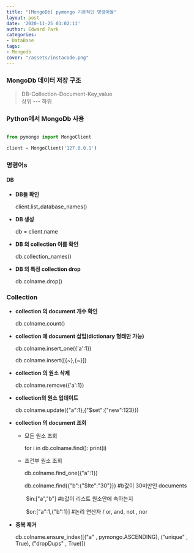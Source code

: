 ```yaml
---
title: "[MongoDb] pymongo 기본적인 명령어들"
layout: post
date: '2020-11-25 03:02:11'
author: Edward Park
categories:
- DataBase
tags:
- Mongodb
cover: "/assets/instacode.png"
---
```



### MongoDb 데이터 저장 구조

> DB-Collection-Document-Key_value<br>
상위 --- 하위

### Python에서 MongoDb 사용
```Python

from pymongo import MongoClient

client = MongoClient('127.0.0.1')
```


### 명령어s
#### DB

- **DB들 확인**

  client.list_database_names()

- **DB 생성**

  db = client.name

- **DB 의 collection 이름 확인**

  db.collection_names()

- **DB 의 특정 collection drop**

  db.colname.drop()

### Collection

- **collection 의 document  개수 확인**

  db.colname.count()

- **collection 에 document 삽입(dictionary 형태만 가능)**

  db.colname.insert_one({'a':1})

  db.colname.insert([{~},{~}])

- **collection 의 원소 삭제**

  db.colname.remove({'a':1})

- **collection의 원소 업데이트**

  db.colname.update({"a":1},{"$set":{"new":123}})

- **collection 의  document 조회**

  - 모든 원소 조회

    for i in db.colname.find():
        print(i)

  - 조건부 원소 조회

    db.colname.find_one({"a":1})

    db.colname.find({"b":{"$lte":"30"}}) #b값이 30미만인 documents

    ​	$in:["a","b"] #b값이 리스트 원소안에 속하는지

    ​	$or:["a":1,{"b":1}] #논리 연산자 ​/ or, and, not , nor 

- **중복 제거**

  db.colname.ensure_index([("a" , pymongo.ASCENDING), ("unique" , True), ("dropDups" , True)])
